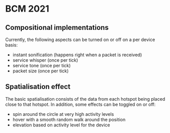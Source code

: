# BCM 2021

## Compositional implementations

Currently, the following aspects can be turned on or off on a per device basis:

- instant sonification (happens right when a packet is received)
- service whisper (once per tick)
- service tone (once per tick)
- packet size (once per tick)

## Spatialisation effect

The basic spatialisation consists of the data from each hotspot being placed close to that hotspot. In addition, some effects can be toggled on or off:

- spin around the circle at very high activity levels
- hover with a smooth random walk around the position
- elevation based on activity level for the device